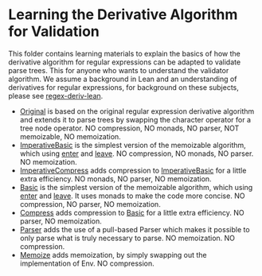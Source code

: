 # Learning the Derivative Algorithm for Validation

This folder contains learning materials to explain the basics of how the derivative algorithm for regular expressions can be adapted to validate parse trees.
This for anyone who wants to understand the validator algorithm.
We assume a background in Lean and an understanding of derivatives for regular expressions, for background on these subjects, please see [regex-deriv-lean](https://github.com/katydid/regex-deriv-lean).

 * [Original](./Original.lean) is based on the original regular expression derivative algorithm and extends it to parse trees by swapping the character operator for a tree node operator. NO compression, NO monads, NO parser, NOT memoizable, NO memoization.
 * [ImperativeBasic](./ImperativeBasic.lean) is the simplest version of the memoizable algorithm, which using [enter](../Deriv/Enter.lean) and [leave](../ImperativeLeave.lean). NO compression, NO monads, NO parser. NO memoization.
 * [ImperativeCompress](./ImperativeCompress.lean) adds compression to [ImperativeBasic](./ImperativeBasic.lean) for a little extra efficiency. NO monads, NO parser, NO memoization.
 * [Basic](./Basic.lean) is the simplest version of the memoizable algorithm, which using [enter](../Deriv/Enter.lean) and [leave](../Deriv/Leave.lean). It uses monads to make the code more concise. NO compression, NO parser, NO memoization.
 * [Compress](./Compress.lean) adds compression to [Basic](./Basic.lean) for a little extra efficiency. NO parser, NO memoization.
 * [Parser](./Parser.lean) adds the use of a pull-based Parser which makes it possible to only parse what is truly necessary to parse. NO memoization. NO compression.
 * [Memoize](./Memoize.lean) adds memoization, by simply swapping out the implementation of Env. NO compression.